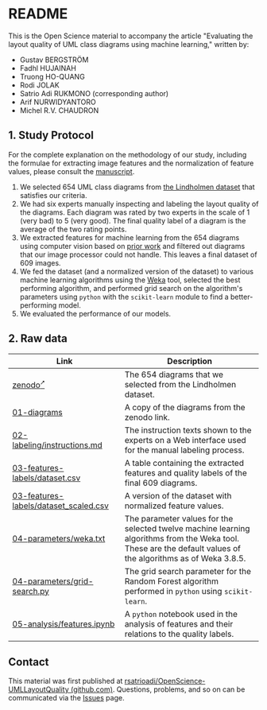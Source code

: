 # README

This is the Open Science material to accompany the article "Evaluating the layout quality of UML class diagrams using machine learning," written by:

* Gustav BERGSTRÖM
* Fadhl HUJAINAH
* Truong HO-QUANG
* Rodi JOLAK
* Satrio Adi RUKMONO (corresponding author)
* Arif NURWIDYANTORO
* Michel R.V. CHAUDRON

## 1. Study Protocol

For the complete explanation on the methodology of our study, including the formulae for extracting image features and the normalization of feature values, please consult the [manuscript](preprint.pdf).

1. We selected 654 UML class diagrams from [the Lindholmen dataset](http://www.models-db.com/) that satisfies our criteria.
2. We had six experts manually inspecting and labeling the layout quality of the diagrams. Each diagram was rated by two experts in the scale of 1 (very bad) to 5 (very good). The final quality label of a diagram is the average of the two rating points.
3. We extracted features for machine learning from the 654 diagrams using computer vision based on [prior work](https://doi.org/10.1109/APSEC.2014.65) and filtered out diagrams that our image processor could not handle. This leaves a final dataset of 609 images.
4. We fed the dataset (and a normalized version of the dataset) to various machine learning algorithms using the [Weka](https://www.cs.waikato.ac.nz/~ml/weka/) tool, selected the best performing algorithm, and performed grid search on the algorithm's parameters using `python` with the `scikit-learn` module to find a better-performing model.
5. We evaluated the performance of our models.

## 2. Raw data

|Link|Description|
|-|-|
|[zenodo<sup>⭧</sup>](https://zenodo.org/record/5037744#.YO1lUagzaUk)|The 654 diagrams that we selected from the Lindholmen dataset.|
[01-diagrams](01-diagrams/)|A copy of the diagrams from the zenodo link.|
|[02-labeling/instructions.md](02-labeling/instructions.md)|The instruction texts shown to the experts on a Web interface used for the manual labeling process.|
|[03-features-labels/dataset.csv](03-features-labels/dataset.csv)|A table containing the extracted features and quality labels of the final 609 diagrams.|
|[03-features-labels/dataset_scaled.csv](03-features-labels/dataset_scaled.csv)|A version of the dataset with normalized feature values.|
|[04-parameters/weka.txt](04-parameters/weka.txt)|The parameter values for the selected twelve machine learning algorithms from the Weka tool. These are the default values of the algorithms as of Weka 3.8.5.|
|[04-parameters/grid-search.py](04-parameters/grid-search.py)|The grid search parameter for the Random Forest algorithm performed in `python` using `scikit-learn`.|
|[05-analysis/features.ipynb](05-analysis/features.ipynb)|A `python` notebook used in the analysis of features and their relations to the quality labels.|

## Contact

This material was first published at [rsatrioadi/OpenScience-UMLLayoutQuality (github.com)](https://github.com/rsatrioadi/OpenScience-UMLLayoutQuality). Questions, problems, and so on can be communicated via the [Issues](https://github.com/rsatrioadi/OpenScience-UMLLayoutQuality/issues) page.